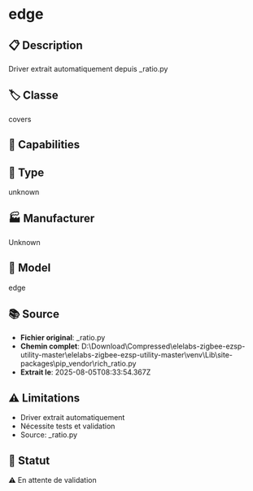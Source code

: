 # edge

## 📋 Description
Driver extrait automatiquement depuis _ratio.py

## 🏷️ Classe
covers

## 🔧 Capabilities


## 📡 Type
unknown

## 🏭 Manufacturer
Unknown

## 📱 Model
edge

## 📚 Source
- **Fichier original**: _ratio.py
- **Chemin complet**: D:\Download\Compressed\elelabs-zigbee-ezsp-utility-master\elelabs-zigbee-ezsp-utility-master\venv\Lib\site-packages\pip\_vendor\rich\_ratio.py
- **Extrait le**: 2025-08-05T08:33:54.367Z

## ⚠️ Limitations
- Driver extrait automatiquement
- Nécessite tests et validation
- Source: _ratio.py

## 🚀 Statut
⚠️ En attente de validation
